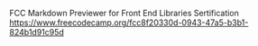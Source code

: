 FCC Markdown Previewer for Front End Libraries Sertification https://www.freecodecamp.org/fcc8f20330d-0943-47a5-b3b1-824b1d91c95d
